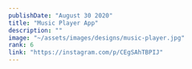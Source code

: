 ```yaml
---
publishDate: "August 30 2020"
title: "Music Player App"
description: ""
image: "~/assets/images/designs/music-player.jpg"
rank: 6
link: "https://instagram.com/p/CEgSAhTBPIJ"
---
```

